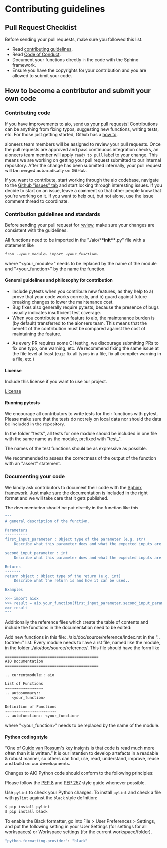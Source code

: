 # Contributing guidelines

## Pull Request Checklist

Before sending your pull requests, make sure you followed this list.

- Read [contributing guidelines](CONTRIBUTING.md).
- Read [Code of Conduct](CODE_OF_CONDUCT.md).
- Document your functions directly in the code with the Sphinx framework.
- Ensure you have the copyrights for your contribution and you are allowed to submit your code.

## How to become a contributor and submit your own code

### Contributing code

If you have improvements to aio, send us your pull requests!
Contributions can be anything from fixing typos, suggesting new functions, writing tests, etc.
For those just getting started, Github has a
[how to](https://help.github.com/articles/using-pull-requests/).

aioneers team members will be assigned to review your pull requests. Once the
pull requests are approved and pass continuous integration checks, an aioneers
team member will apply `ready to pull` label to your change. This means we are
working on getting your pull request submitted to our internal repository. After
the change has been submitted internally, your pull request will be merged
automatically on GitHub.

If you want to contribute, start working through the aio codebase,
navigate to the [Github "issues" tab](https://github.com/aioneers/aio/issues) and start
looking through interesting issues. If you
decide to start on an issue, leave a comment so that other people know that
you're working on it. If you want to help out, but not alone, use the issue
comment thread to coordinate.

### Contribution guidelines and standards

Before sending your pull request for
[review](https://github.com/aioneers/aio/pulls),
make sure your changes are consistent with the guidelines.

All functions need to be imported in the "./aio/\***\*init\*\***.py" file with a statement like

```bash
from .<your_module> import <your_function>
```

where "<your_module>" needs to be replaced by the name of the module and "<your_function>" by the name the function.

#### General guidelines and philosophy for contribution

- Include pytests when you contribute new features, as they help to a)
  prove that your code works correctly, and b) guard against future breaking
  changes to lower the maintenance cost.
- Bug fixes also generally require pytests, because the presence of bugs
  usually indicates insufficient test coverage.
- When you contribute a new feature to aio, the maintenance burden is
(by default) transferred to the aioneers team. This means that the benefit
of the contribution must be compared against the cost of maintaining the
feature.
<!-- - Full new features typically will live in
  [aio/addons](https://github.com/aioneers/addons) to get some
  airtime before a decision is made regarding whether they are to be migrated
  to the core. -->
- As every PR requires some CI testing, we discourage
  submitting PRs to fix one typo, one warning, etc. We recommend fixing the
  same issue at the file level at least (e.g.: fix all typos in a file, fix
  all compiler warning in a file, etc.)

#### License

Include this license if you want to use our project.

[License](LICENSE)

#### Running pytests

We encourage all contributors to write tests for their functions with pytest. Please make sure that the tests do not rely on local data nor should the data be included in the repository.

In the folder "tests", all tests for one module should be included in one file with the same name as the module, prefixed with "test\_".

The names of the test functions should be as expressive as possible.

We recommended to assess the correctness of the output of the function with an "assert" statement.

### Documenting your code

We kindly ask contributors to document their code with the [Sphinx framework](https://www.sphinx-doc.org/en/master/usage/restructuredtext/basics.html#inline-markup). Just make sure the documentation is included in the right format and we will take care that it gets published.

The documentation should be put directly in the function like this.

```bash
"""
A general description of the function.

Parameters
----------
first_input_parameter : Object type of the parameter (e.g. str)
    Describe what this parameter does and what the expected inputs are.

second_input_parameter : int
    Describe what this parameter does and what the expected inputs are.

Returns
-------
return object : Object type of the return (e.g. int)
    Describe what the return is and how it can be used..

Examples
--------
>>> import aiox
>>> result = aio.your_function(first_input_parameter,second_input_parameter)
>>> result
"""
```

Additionally the reference files which create the table of contents and include the functions in the documentation need to be edited:

Add new functions in this file: ./aio/doc/source/reference/index.rst in the ".. toctree::" list.
Every module needs to have a rst file, named like the module, in the folder ./aio/doc/source/reference/.
This file should have the form like

```bash
==========================================
AIO Documentation
==========================================

.. currentmodule:: aio

List of Functions
~~~~~~~~~~~~~~~~~
.. autosummary::
   <your_function>

Definition of Functions
~~~~~~~~~~~~~~~~~~~~~~~
.. autofunction:: <your_function>
```

where "<your_function>" needs to be replaced by the name of the module.

#### Python coding style

“One of [Guido van Rossum](https://gvanrossum.github.io)'s key insights is that code is read much more often than it is written.” It is our intention to develop artefacts in a readable & robust manner, so others can find, use, read, understand, improve, reuse and build on our developments.

Changes to AIO Python code should conform to the following principles:

Please follow the [PEP 8](https://www.python.org/dev/peps/pep-0008/) and [PEP 257](https://www.python.org/dev/peps/pep-0257/) style guide whenever possible.

Use `pylint` to check your Python changes. To install `pylint` and check a file
with `pylint` against the `black` style definition:

```bash
$ pip install pylint
$ pip install black
```

To enable the Black formatter, go into File > User Preferences > Settings, and put the following setting in your User Settings (for settings for all workspaces) or Workspace settings (for the current workspace/folder).

```bash
"python.formatting.provider": "black"
```
